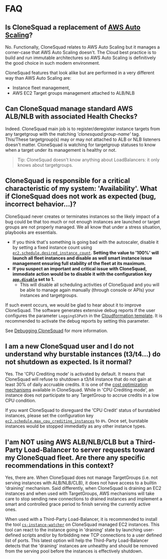 
# FAQ

## Is CloneSquad a replacement of [AWS Auto Scaling](https://aws.amazon.com/autoscaling/)?

No. Functionally, CloneSquad relates to AWS Auto Scaling but it manages a corner-case that AWS Auto Scaling doesn't.
The Cloud best practice is to build and run immutable architectures so AWS Auto Scaling is definitively the good
choice in such modern environment.

CloneSquad features that look alike but are performed in a very different way than AWS Auto Scaling are:
* Instance fleet management,
* AWS EC2 Target groups management attached to ALB/NLB

## Can CloneSquad manage standard AWS ALB/NLB with associated Health Checks?

Indeed. CloneSquad main job is to register/deregister instance targets from any targetgroup with the
matching *'clonesquad:group-name'* tag.
This/These targetgroup(s) may or may not attached to ALB or NLB listeners doesn't matter. CloneSquad is
watching for targetgroup statuses to know when a target under its management is healthy or not.

> Tip: CloneSquad doesn't know anything about LoadBalancers: it only knows about targetgroups.

## CloneSquad is responsible for a critical characteristic of my system: 'Availability'. What if CloneSquad does not work as expected (bug, incorrect behavior...)?

CloneSquad never creates or terminates instances so the likely impact of a bug could be that too much or not enough instances are launched
or target groups are not properly managed.
We all know that under a stress situation, playbooks are essentials.

* If you think that's something is going bad with the autoscaler, disable it by setting a fixed instance count using [`ec2.schedule.desired_instance_count`](CONFIGURATION_REFERENCE.md#ec2scheduledesired_instance_count). **Setting the value to '100%' will launch all fleet instances and disable as well smart instance issue management ensuring full stability of the fleet at its maximum.**
* **If you suspect an important and critical issue with CloneSquad, immediate action would be to disable it with the configuration key [`app.disable`](CONFIGURATION_REFERENCE.md#appdisable) set to 1.**
	- This will disable all scheduling activities of CloneSquad and you will be able to manage again manually (through console or APIs) your 
instances and targetgroups.

If such event occurs, we would be glad to hear about it to improve CloneSquad. The software generates extensive debug reports
if the user configures the parameter `LoggingS3Path` in the [Cloudformation template](../template.yaml). It is recommended to
activate the debug reports by setting this parameter. 

See [Debugging CloneSquad](BUILD_RELEASE_DEBUG.md#debugging) for more information.

## I am a new CloneSquad user and I do not understand why burstable instances (t3/t4...) do not shutdown as expected. Is it normal?

Yes. The 'CPU Crediting mode' is activated by default. It means that CloneSquad will refuse to shutdown a t3/t4 instance that
do not gain at least 30% of daily accruable credits. It is one of the [cost optimization mechanisms](COST_OPTIMIZATION.md#clonesquad-cpu-crediting) 
available in CloneSquad. While in 'CPU Crediting mode', an instance does not participate to any TargetGroup to accrue credits in a low CPU condition.

If you want CloneSquad to disreguard the 'CPU Credit' status of burstabled instances, please set the configuration key
[`ec2.schedule.max_cpu_crediting_instances`](CONFIGURATION_REFERENCE.md#ec2scheduleburstable_instancemax_cpu_crediting_instances) to `0%`. Once set, burstable instances
would be stopped immediatly as any other instance types.

## I'am NOT using AWS ALB/NLB/CLB but a Third-Party Load-Balancer to server requests toward my CloneSquad fleet. Are there any specific recommendations in this context?

Yes, there are. When CloneSquad does not manage TargetGroups (i.e. not serving instances with ALB/NLB/CLB), it does not have access to a builtin 'draining' mechanism. Said
differently, when CloneSquad is draining an EC2 instances and when used with TargetGroups, AWS mechanisms will take care to stop sending new connections to
drained instances and implement a smart and controlled grace period to finish serving the currently active ones.

When used with a Third-Party Load-Balancer, it is recommended to install the tool [`cs-instance-watcher`](TOOLS.md#cs-instance-watcher) on CloneSquad managed
EC2 instances. This tool can react to the instance going in 'draining' state by launching user-defined scripts and/or by forbidding new TCP connections
to a user defined list of ports. This latest option will help the Third-Party Load-Balancer detects that the 'draining' instances are unhealthy and should
be removed from the serving pool before the instances is effectively shutdown.

